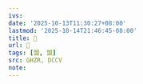 ```yaml
---
ivs:
date: '2025-10-13T11:30:27+08:00'
lastmod: '2025-10-14T21:46:45-08:00'
title: 󰥹
url: 󰥹
tags: [盟, 盟]
src: GHZR, DCCV
note:
---
```

